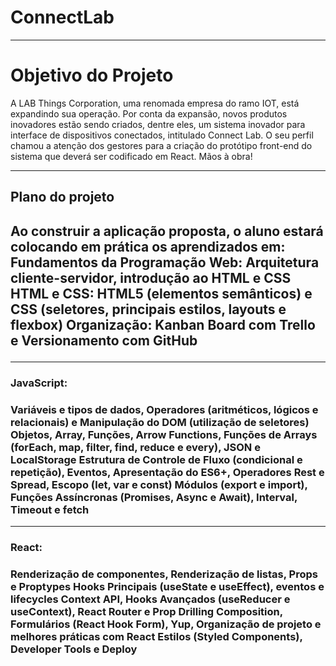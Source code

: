 <h1> ConnectLab </h1>

<hr />

<h1> Objetivo do Projeto</h2>
<p>
A LAB Things Corporation, uma renomada empresa do ramo IOT, está expandindo sua operação. Por conta da expansão, novos produtos inovadores estão sendo criados, dentre eles, um sistema inovador para interface de dispositivos conectados, intitulado Connect Lab. O seu perfil chamou a atenção dos gestores para a criação do protótipo front-end do sistema que deverá ser codificado em React. Mãos à obra!
</p>

<hr />
<h2>Plano do projeto<h2>
  
<p>
    Ao construir a aplicação proposta, o aluno estará colocando em prática os aprendizados em:
    Fundamentos da Programação Web:
    Arquitetura cliente-servidor, introdução ao HTML e CSS
    HTML e CSS: HTML5 (elementos semânticos) e CSS (seletores, principais estilos, layouts e flexbox)
    Organização: Kanban Board com Trello e Versionamento com GitHub
</p>
   <hr />
<h3>JavaScript:<h3>
 
  
  <p>
Variáveis e tipos de dados, Operadores (aritméticos, lógicos e relacionais) e Manipulação do DOM (utilização de seletores)
Objetos, Array, Funções, Arrow Functions, Funções de Arrays (forEach, map, filter, find, reduce e every), JSON e LocalStorage
Estrutura de Controle de Fluxo (condicional e repetição), Eventos, Apresentação do ES6+, Operadores Rest e Spread, Escopo (let, var e const)
Módulos (export e import), Funções Assíncronas (Promises, Async e Await), Interval, Timeout e fetch
</p>
 <hr />
<h3>React:<h3>
 
  
  <p>
Renderização de componentes, Renderização de listas, Props e Proptypes
Hooks Principais (useState e useEffect), eventos e lifecycles
Context API, Hooks Avançados (useReducer e useContext), React Router e Prop Drilling
Composition, Formulários (React Hook Form), Yup, 
Organização de projeto e melhores práticas com React
Estilos (Styled Components), Developer Tools e Deploy
  </p>

